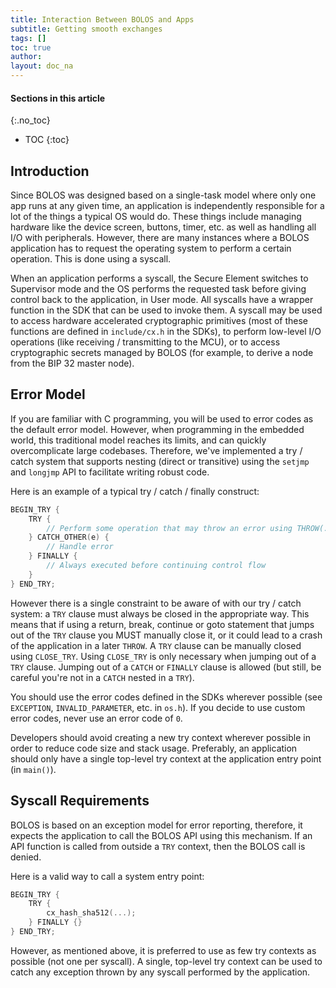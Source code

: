```yaml
---
title: Interaction Between BOLOS and Apps
subtitle: Getting smooth exchanges
tags: []
toc: true
author:
layout: doc_na
---
```


#### Sections in this article
{:.no_toc}
* TOC
{:toc}

## Introduction

Since BOLOS was designed based on a single-task model where only one app runs at any given time, an application is independently responsible for a lot of the things a typical OS would do. These things include managing hardware like the device screen, buttons, timer, etc. as well as handling all I/O with peripherals. However, there are many instances where a BOLOS application has to request the operating system to perform a certain operation. This is done using a syscall.

When an application performs a syscall, the Secure Element switches to Supervisor mode and the OS performs the requested task before giving control back to the application, in User mode. All syscalls have a wrapper function in the SDK that can be used to invoke them. A syscall may be used to access hardware accelerated cryptographic primitives (most of these functions are defined in `include/cx.h` in the SDKs), to perform low-level I/O operations (like receiving / transmitting to the MCU), or to access cryptographic secrets managed by BOLOS (for example, to derive a node from the BIP 32 master node).

## Error Model

If you are familiar with C programming, you will be used to error codes as the default error model. However, when programming in the embedded world, this traditional model reaches its limits, and can quickly overcomplicate large codebases. Therefore, we've implemented a try / catch system that supports nesting (direct or transitive) using the `setjmp` and `longjmp` API to facilitate writing robust code.

Here is an example of a typical try / catch / finally construct:

``` c
BEGIN_TRY {
    TRY {
        // Perform some operation that may throw an error using THROW(...)
    } CATCH_OTHER(e) {
        // Handle error
    } FINALLY {
        // Always executed before continuing control flow
    }
} END_TRY;
```

However there is a single constraint to be aware of with our try / catch system: a `TRY` clause must always be closed in the appropriate way. This means that if using a return, break, continue or goto statement that jumps out of the `TRY` clause you MUST manually close it, or it could lead to a crash of the application in a later `THROW`. A `TRY` clause can be manually closed using `CLOSE_TRY`. Using `CLOSE_TRY` is only necessary when jumping out of a `TRY` clause. Jumping out of a `CATCH` or `FINALLY` clause is allowed (but still, be careful you're not in a `CATCH` nested in a `TRY`).

You should use the error codes defined in the SDKs wherever possible (see `EXCEPTION`, `INVALID_PARAMETER`, etc. in `os.h`). If you decide to use custom error codes, never use an error code of `0`.

Developers should avoid creating a new try context wherever possible in order to reduce code size and stack usage. Preferably, an application should only have a single top-level try context at the application entry point (in `main()`).

## Syscall Requirements

BOLOS is based on an exception model for error reporting, therefore, it expects the application to call the BOLOS API using this mechanism. If an API function is called from outside a `TRY` context, then the BOLOS call is denied.

Here is a valid way to call a system entry point:

``` c
BEGIN_TRY {
    TRY {
        cx_hash_sha512(...);
    } FINALLY {}
} END_TRY;
```

However, as mentioned above, it is preferred to use as few try contexts as possible (not one per syscall). A single, top-level try context can be used to catch any exception thrown by any syscall performed by the application.

